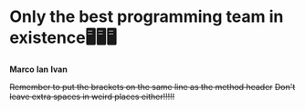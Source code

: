 # **Only the best programming team in existence🖥️🖥️🖥️**
**Marco**
**Ian**
**Ivan**

~~Remember to put the brackets on the same line as the method header~~
~~Don't leave extra spaces in weird places either!!!!!~~